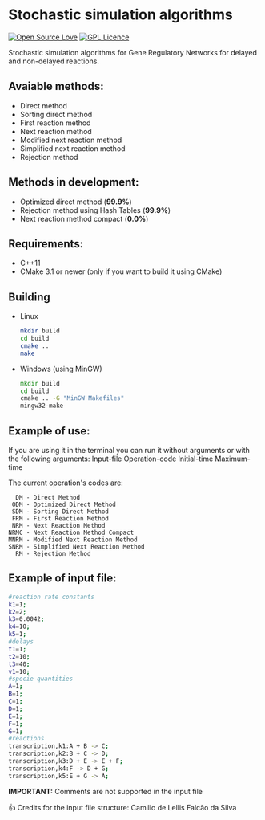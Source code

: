 # Stochastic simulation algorithms

[![Open Source Love](https://badges.frapsoft.com/os/v2/open-source.svg?v=103)](https://github.com/ellerbrock/open-source-badges/) [![GPL Licence](https://badges.frapsoft.com/os/gpl/gpl.svg?v=103)](https://opensource.org/licenses/GPL-3.0/) 


Stochastic simulation algorithms for Gene Regulatory Networks for delayed and non-delayed reactions.

## Avaiable methods:

 * Direct method
 * Sorting direct method
 * First reaction method
 * Next reaction method
 * Modified next reaction method
 * Simplified next reaction method
 * Rejection method
 
## Methods in development:
 
 * Optimized direct method (__99.9%__)
 * Rejection method using Hash Tables (__99.9%__)
 * Next reaction method compact (__0.0%__)

## Requirements:

 * C++11
 * CMake 3.1 or newer (only if you want to build it using CMake)

## Building
* Linux
    ```sh
    mkdir build
    cd build
    cmake ..
    make
    ```
* Windows (using MinGW)
    ```cmd
    mkdir build
    cd build
    cmake .. -G "MinGW Makefiles"
    mingw32-make
    ```
## Example of use:

If you are using it in the terminal you can run it without arguments or with the following arguments: Input-file Operation-code Initial-time Maximum-time

The current operation's codes are:
```
  DM - Direct Method
 ODM - Optimized Direct Method
 SDM - Sorting Direct Method
 FRM - First Reaction Method
 NRM - Next Reaction Method
NRMC - Next Reaction Method Compact
MNRM - Modified Next Reaction Method
SNRM - Simplified Next Reaction Method
  RM - Rejection Method
```

## Example of input file:

```sh
#reaction rate constants
k1=1;
k2=2;
k3=0.0042;
k4=10;
k5=1;
#delays
t1=1;
t2=10;
t3=40;
v1=10;
#specie quantities
A=1;
B=1;
C=1;
D=1;
E=1;
F=1;
G=1;
#reactions
transcription,k1:A + B -> C;
transcription,k2:B + C -> D;
transcription,k3:D + E -> E + F;
transcription,k4:F -> D + G;
transcription,k5:E + G -> A;
```
__IMPORTANT:__ Comments are not supported in the input file

:+1: Credits for the input file structure: Camillo de Lellis Falcão da Silva
